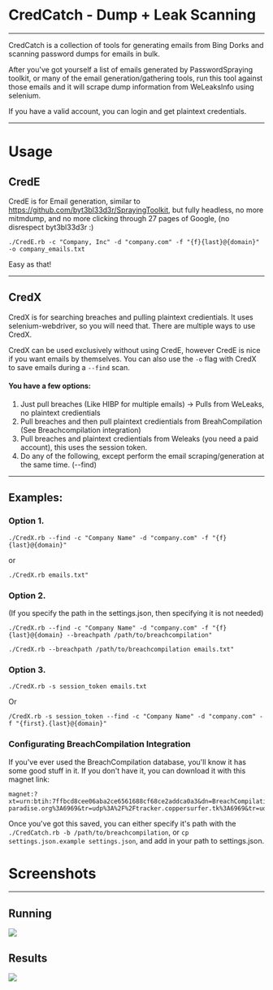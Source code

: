 # CredCatch - Dump + Leak Scanning 
---

CredCatch is a collection of  tools for generating emails from Bing Dorks and scanning password dumps for emails in bulk.

After you've got yourself a list of emails generated by PasswordSpraying toolkit, or many of the email generation/gathering tools, run this tool against those emails and it will scrape dump information from WeLeaksInfo using selenium.

If you have a valid account, you can login and get plaintext credentials.

---
# Usage

## CredE
CredE is for Email generation, similar to https://github.com/byt3bl33d3r/SprayingToolkit, but fully headless, no more mitmdump, and no more clicking through 27 pages of Google, (no disrespect byt3bl33d3r :)

```
./CredE.rb -c "Company, Inc" -d "company.com" -f "{f}{last}@{domain}" -o company_emails.txt
```

Easy as that!

---

## CredX
CredX is for searching breaches and pulling plaintext credientials. It uses selenium-webdriver, so you will need that. There are multiple ways to use CredX. 

CredX can be used exclusively without using CredE, however CredE is nice if you want emails by themselves. You can also use the `-o` flag with CredX to save emails during a `--find` scan.

#### You have a few options:
1. Just pull breaches (Like HIBP for multiple emails) -> Pulls from WeLeaks, no plaintext credientials 
2. Pull breaches and then pull plaintext credientials from BreahCompilation (See Breachcompilation integration)
3. Pull breaches and plaintext credientials from Weleaks (you need a paid account), this uses the session token.
4. Do any of the following, except perform the email scraping/generation at the same time. (--find)

---

## Examples:
### Option 1.

```
./CredX.rb --find -c "Company Name" -d "company.com" -f "{f}{last}@{domain}"
``` 

or 

```
./CredX.rb emails.txt"
``` 

### Option 2.

(If you specify the path in the settings.json, then specifying it is not needed)

```
./CredX.rb --find -c "Company Name" -d "company.com" -f "{f}{last}@{domain} --breachpath /path/to/breachcompilation"
``` 

```
./CredX.rb --breachpath /path/to/breachcompilation emails.txt"
``` 

### Option 3.
```
./CredX.rb -s session_token emails.txt
```

Or

```
/CredX.rb -s session_token --find -c "Company Name" -d "company.com" -f "{first}.{last}@{domain}"
```


### Configurating BreachCompilation Integration
If you've ever used the BreachCompilation database, you'll know it has some good stuff in it. If you don't have it, you can download it with this magnet link:

```
magnet:?xt=urn:btih:7ffbcd8cee06aba2ce6561688cf68ce2addca0a3&dn=BreachCompilation&tr=udp%3A%2F%2Ftracker.openbittorrent.com%3A80&tr=udp%3A%2F%2Ftracker.leechers-paradise.org%3A6969&tr=udp%3A%2F%2Ftracker.coppersurfer.tk%3A6969&tr=udp%3A%2F%2Fglotorrents.pw%3A6969&tr=udp%3A%2F%2Ftracker.opentrackr.org%3A1337
```

Once you've got this saved, you can either specify it's path with the `./CredCatch.rb -b /path/to/breachcompilation`, or `cp settings.json.example settings.json`, and add in your path to settings.json.

# Screenshots
---
## Running
![](https://raw.githubusercontent.com/pry0cc/CredCatch/master/screenshot.png)

## Results
![](https://raw.githubusercontent.com/pry0cc/CredCatch/master/results.png)